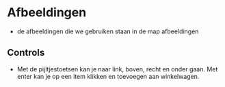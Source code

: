 # Afbeeldingen

* de afbeeldingen die we gebruiken staan in de map afbeeldingen

## Controls

* Met de pijltjestoetsen kan je naar link, boven, recht en onder gaan. Met enter kan je op een item klikken en toevoegen aan winkelwagen.

